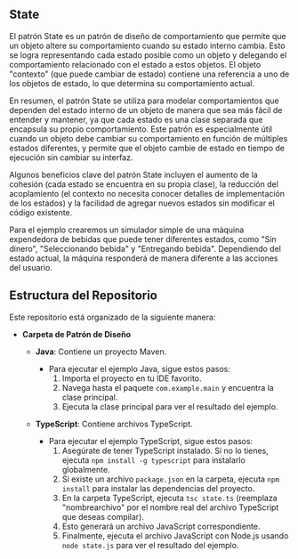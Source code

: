 ## State

El patrón State es un patrón de diseño de comportamiento que permite que un objeto altere su comportamiento cuando su estado interno cambia. Esto se logra representando cada estado posible como un objeto y delegando el comportamiento relacionado con el estado a estos objetos. El objeto "contexto" (que puede cambiar de estado) contiene una referencia a uno de los objetos de estado, lo que determina su comportamiento actual.

En resumen, el patrón State se utiliza para modelar comportamientos que dependen del estado interno de un objeto de manera que sea más fácil de entender y mantener, ya que cada estado es una clase separada que encapsula su propio comportamiento. Este patrón es especialmente útil cuando un objeto debe cambiar su comportamiento en función de múltiples estados diferentes, y permite que el objeto cambie de estado en tiempo de ejecución sin cambiar su interfaz.

Algunos beneficios clave del patrón State incluyen el aumento de la cohesión (cada estado se encuentra en su propia clase), la reducción del acoplamiento (el contexto no necesita conocer detalles de implementación de los estados) y la facilidad de agregar nuevos estados sin modificar el código existente.

Para el ejemplo crearemos un simulador simple de una máquina expendedora de bebidas que puede tener diferentes estados, como "Sin dinero", "Seleccionando bebida" y "Entregando bebida". Dependiendo del estado actual, la máquina responderá de manera diferente a las acciones del usuario.


## Estructura del Repositorio

Este repositorio está organizado de la siguiente manera:

- **Carpeta de Patrón de Diseño**
  - **Java**: Contiene un proyecto Maven.
    - Para ejecutar el ejemplo Java, sigue estos pasos:
      1. Importa el proyecto en tu IDE favorito.
      2. Navega hasta el paquete `com.example.main` y encuentra la clase principal.
      3. Ejecuta la clase principal para ver el resultado del ejemplo.

  - **TypeScript**: Contiene archivos TypeScript.
    - Para ejecutar el ejemplo TypeScript, sigue estos pasos:
      1. Asegúrate de tener TypeScript instalado. Si no lo tienes, ejecuta `npm install -g typescript` para instalarlo globalmente.
      2. Si existe un archivo `package.json` en la carpeta, ejecuta `npm install` para instalar las dependencias del proyecto.
      3. En la carpeta TypeScript, ejecuta `tsc state.ts` (reemplaza "nombrearchivo" por el nombre real del archivo TypeScript que deseas compilar).
      4. Esto generará un archivo JavaScript correspondiente.
      5. Finalmente, ejecuta el archivo JavaScript con Node.js usando `node state.js` para ver el resultado del ejemplo.

